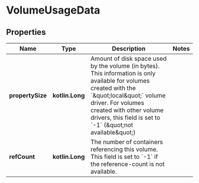 # VolumeUsageData

## Properties

| Name             | Type            | Description                                                                                                                                                                                                                                                                         | Notes |
|------------------|-----------------|-------------------------------------------------------------------------------------------------------------------------------------------------------------------------------------------------------------------------------------------------------------------------------------|-------|
| **propertySize** | **kotlin.Long** | Amount of disk space used by the volume (in bytes). This information is only available for volumes created with the &#x60;\&quot;local\&quot;&#x60; volume driver. For volumes created with other volume drivers, this field is set to &#x60;-1&#x60; (\&quot;not available\&quot;) |       |
| **refCount**     | **kotlin.Long** | The number of containers referencing this volume. This field is set to &#x60;-1&#x60; if the reference-count is not available.                                                                                                                                                      |       |



